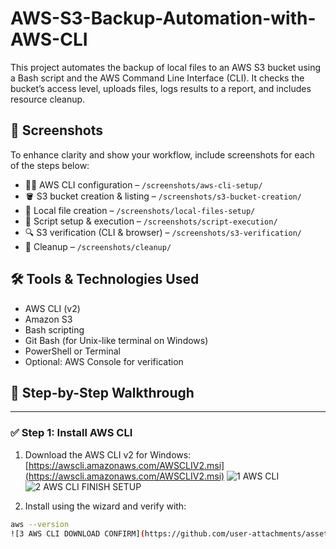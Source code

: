 # AWS-S3-Backup-Automation-with-AWS-CLI
This project automates the backup of local files to an AWS S3 bucket using a Bash script and the AWS Command Line Interface (CLI). It checks the bucket’s access level, uploads files, logs results to a report, and includes resource cleanup.
## 📸 Screenshots

To enhance clarity and show your workflow, include screenshots for each of the steps below:

- 🧑‍💻 AWS CLI configuration – `/screenshots/aws-cli-setup/`
- 🪣 S3 bucket creation & listing – `/screenshots/s3-bucket-creation/`
- 📁 Local file creation – `/screenshots/local-files-setup/`
- 🧾 Script setup & execution – `/screenshots/script-execution/`
- 🔍 S3 verification (CLI & browser) – `/screenshots/s3-verification/`
- 🧹 Cleanup – `/screenshots/cleanup/`
## 🛠️ Tools & Technologies Used

- AWS CLI (v2)
- Amazon S3
- Bash scripting
- Git Bash (for Unix-like terminal on Windows)
- PowerShell or Terminal
- Optional: AWS Console for verification
## 🚀 Step-by-Step Walkthrough

---

### ✅ Step 1: Install AWS CLI

1. Download the AWS CLI v2 for Windows:  
   [https://awscli.amazonaws.com/AWSCLIV2.msi](https://awscli.amazonaws.com/AWSCLIV2.msi)
![1 AWS CLI](https://github.com/user-attachments/assets/97faf379-704c-4556-8869-23a1bb048582)
![2 AWS CLI FINISH SETUP](https://github.com/user-attachments/assets/5affb7c7-5c1f-40ac-83ac-f29f3e6e5e46)


2. Install using the wizard and verify with:
```bash
aws --version
![3 AWS CLI DOWNLOAD CONFIRM](https://github.com/user-attachments/assets/d21b65c2-da8a-4a4b-a11b-9e6590278e60)
